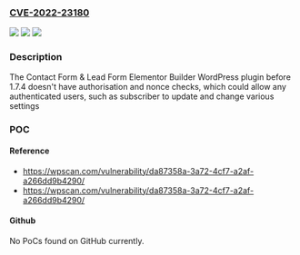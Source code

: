 ### [CVE-2022-23180](https://cve.mitre.org/cgi-bin/cvename.cgi?name=CVE-2022-23180)
![](https://img.shields.io/static/v1?label=Product&message=Contact%20Form%20%26%20Lead%20Form%20Elementor%20Builder&color=blue)
![](https://img.shields.io/static/v1?label=Version&message=0%3C%201.7.4%20&color=brighgreen)
![](https://img.shields.io/static/v1?label=Vulnerability&message=CWE-862%20Missing%20Authorization&color=brighgreen)

### Description

The Contact Form & Lead Form Elementor Builder WordPress plugin before 1.7.4 doesn't have authorisation and nonce checks, which could allow any authenticated users, such as subscriber to update and change various settings

### POC

#### Reference
- https://wpscan.com/vulnerability/da87358a-3a72-4cf7-a2af-a266dd9b4290/
- https://wpscan.com/vulnerability/da87358a-3a72-4cf7-a2af-a266dd9b4290/

#### Github
No PoCs found on GitHub currently.

